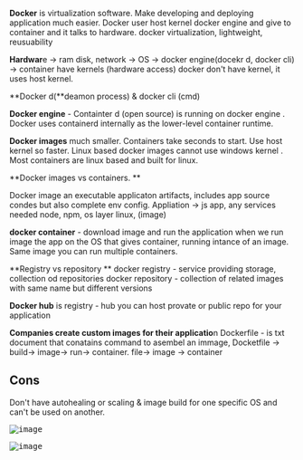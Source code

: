 **Docker** is virtualization software.  Make developing and deploying application much easier.
Docker user host kernel docker engine and give to container and it talks to hardware. 
docker
 virtualization, lightweight, reusuability

**Hardwar**e -> ram disk, network -> OS -> docker engine(docekr d, docker cli)  -> container have kernels (hardware access)
docker don't have kernel, it uses host kernel.

**Docker d(**deamon process) &  docker cli (cmd) 

**Docker engine** - Containter d (open source) is running on docker engine .  Docker uses containerd internally as the lower-level container runtime.

**Docker images** much smaller.  Containers take seconds to start.  Use host kernel so faster. 
Linux based docker images cannot use windows kernel . 
Most containers are linux based and built for linux. 

**Docker images vs containers. **

Docker image  an executable applicaton artifacts, includes app source condes but also complete env config. 
Appliation -> js app, any services needed node, npm, os layer linux,   (image)

**docker container** - download image and run the application when we run image the app on the OS that gives container, running intance of an image. Same image you can run multiple containers. 


**Registry vs repository **
  docker registry - service providing storage, collection od repositories 
  docker repository - collection  of related images with same name but different versions
 
**Docker hub** is registry - hub you can host provate or public repo for your application

**Companies create custom images for their applicatio**n
Dockerfile - is txt document that conatains command to asembel an immage,
Docketfile -> build-> image-> run-> container. 
file-> image -> container


Cons
-------
Don't have autohealing or scaling  & image build for one specific OS and can't be used on another. 


<kbd>![image](https://github.com/kneerose-cyber/devops/blob/main/docker/architecture.png)</kbd>

<kbd>![image](https://github.com/kneerose-cyber/devops/blob/main/docker/taxonomy-of-docker-terms-and-concepts.png)</kbd>

